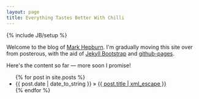```yaml
---
layout: page
title: Everything Tastes Better With Chilli
---
```

{% include JB/setup %}

Welcome to the blog of [Mark Hepburn](http://www.markhepburn.com).
I'm gradually moving this site over from posterous, with the aid of
[Jekyll Bootstrap](http://jekyllbootstrap.com) and
[github-pages](http://pages.github.com/).

Here's the content so far &mdash; more soon I promise!

<ul class="posts">
  {% for post in site.posts %}
    <li><span>{{ post.date | date_to_string }}</span> &raquo; <a href="{{ BASE_PATH }}{{ post.url }}">{{ post.title | xml_escape }}</a></li>
  {% endfor %}
</ul>


